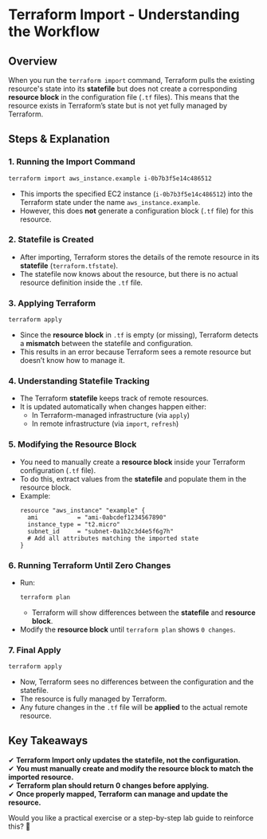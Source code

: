 # Terraform Import - Understanding the Workflow

## Overview
When you run the `terraform import` command, Terraform pulls the existing resource's state into its **statefile** but does not create a corresponding **resource block** in the configuration file (`.tf` files). This means that the resource exists in Terraform’s state but is not yet fully managed by Terraform.

## Steps & Explanation

### 1. Running the Import Command
```sh
terraform import aws_instance.example i-0b7b3f5e14c486512
```
- This imports the specified EC2 instance (`i-0b7b3f5e14c486512`) into the Terraform state under the name `aws_instance.example`.
- However, this does **not** generate a configuration block (`.tf` file) for this resource.

### 2. Statefile is Created
- After importing, Terraform stores the details of the remote resource in its **statefile** (`terraform.tfstate`).
- The statefile now knows about the resource, but there is no actual resource definition inside the `.tf` file.

### 3. Applying Terraform
```sh
terraform apply
```
- Since the **resource block** in `.tf` is empty (or missing), Terraform detects a **mismatch** between the statefile and configuration.
- This results in an error because Terraform sees a remote resource but doesn’t know how to manage it.

### 4. Understanding Statefile Tracking
- The Terraform **statefile** keeps track of remote resources.
- It is updated automatically when changes happen either:
  - In Terraform-managed infrastructure (via `apply`)
  - In remote infrastructure (via `import`, `refresh`)

### 5. Modifying the Resource Block
- You need to manually create a **resource block** inside your Terraform configuration (`.tf` file).
- To do this, extract values from the **statefile** and populate them in the resource block.
- Example:
  ```hcl
  resource "aws_instance" "example" {
    ami           = "ami-0abcdef1234567890"
    instance_type = "t2.micro"
    subnet_id     = "subnet-0a1b2c3d4e5f6g7h"
    # Add all attributes matching the imported state
  }
  ```

### 6. Running Terraform Until Zero Changes
- Run:
  ```sh
  terraform plan
  ```
  - Terraform will show differences between the **statefile** and **resource block**.
- Modify the **resource block** until `terraform plan` shows `0 changes`.

### 7. Final Apply
```sh
terraform apply
```
- Now, Terraform sees no differences between the configuration and the statefile.
- The resource is fully managed by Terraform.
- Any future changes in the `.tf` file will be **applied** to the actual remote resource.

## Key Takeaways
✔ **Terraform Import only updates the statefile, not the configuration.**  
✔ **You must manually create and modify the resource block to match the imported resource.**  
✔ **Terraform plan should return 0 changes before applying.**  
✔ **Once properly mapped, Terraform can manage and update the resource.**  

Would you like a practical exercise or a step-by-step lab guide to reinforce this? 🚀

